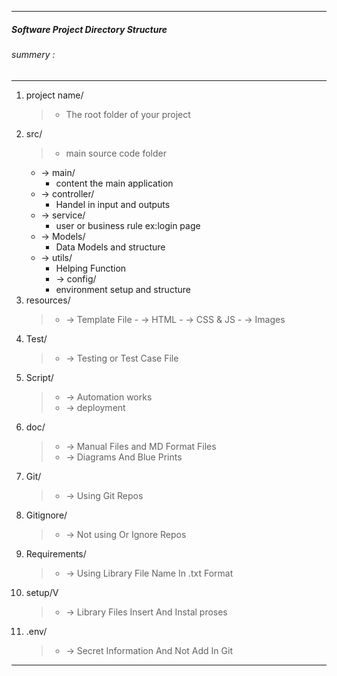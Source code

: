 ***
##### Software Project Directory Structure
###### summery : 
***
1. project name/
   >* The root folder of your project
2. src/
   > * main source code folder
    - → main/
        * content the main application 
    - → controller/
        * Handel in input and outputs
   - → service/
        * user or business rule ex:login page 
    - → Models/
        * Data Models and structure
   - → utils/
        * Helping Function
        - → config/
        *  environment setup and structure
3. resources/
    >- → Template File
        - → HTML
        - → CSS & JS
        - → Images
4. Test/
    >- → Testing or Test Case File
5. Script/
    >- → Automation works
    >- → deployment
6. doc/
    >- → Manual Files and MD Format Files
    >- → Diagrams And Blue Prints
7. Git/
    >- → Using Git Repos
8. Gitignore/
    >- → Not using Or Ignore Repos
9. Requirements/
    >- → Using Library File Name In .txt Format
10. setup/V
    >- → Library Files Insert And Instal proses
11. .env/   
    >- → Secret Information And Not Add In Git
*** 






